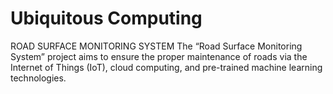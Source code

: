 # Ubiquitous Computing
ROAD SURFACE MONITORING SYSTEM
The “Road Surface Monitoring System” project aims to ensure the proper maintenance of roads via the Internet of Things (IoT), cloud computing, and pre-trained machine learning technologies.  
